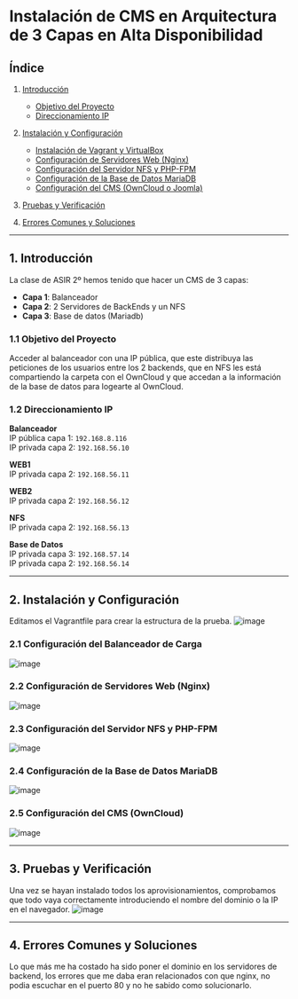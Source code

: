 # Instalación de CMS en Arquitectura de 3 Capas en Alta Disponibilidad

## Índice

1. [Introducción](#1-introducción)
   - [Objetivo del Proyecto](#11-objetivo-del-proyecto)  
   - [Direccionamiento IP](#12-direccionamiento-ip)

2. [Instalación y Configuración](#2-instalación-y-configuración)
   - [Instalación de Vagrant y VirtualBox](#21-instalación-de-vagrant-y-virtualbox)   
   - [Configuración de Servidores Web (Nginx)](#22-configuración-de-servidores-web-nginx)  
   - [Configuración del Servidor NFS y PHP-FPM](#23-configuración-del-servidor-nfs-y-php-fpm)  
   - [Configuración de la Base de Datos MariaDB](#24-configuración-de-la-base-de-datos-mariadb)  
   - [Configuración del CMS (OwnCloud o Joomla)](#25-configuración-del-cms-owncloud-o-joomla)  

3. [Pruebas y Verificación](#3-pruebas-y-verificación) 

4. [Errores Comunes y Soluciones](#4-errores-comunes-y-soluciones)

---

## 1. Introducción
La clase de ASIR 2º hemos tenido que hacer un CMS de 3 capas:
- **Capa 1**: Balanceador  
- **Capa 2**: 2 Servidores de BackEnds y un NFS  
- **Capa 3**: Base de datos (Mariadb)

### 1.1 Objetivo del Proyecto
Acceder al balanceador con una IP pública, que este distribuya las peticiones de los usuarios entre los 2 backends, que en NFS les está compartiendo la carpeta con el OwnCloud y que accedan a la información de la base de datos para logearte al OwnCloud.

### 1.2 Direccionamiento IP
**Balanceador**  
IP pública capa 1: `192.168.8.116`  
IP privada capa 2: `192.168.56.10`  

**WEB1**  
IP privada capa 2: `192.168.56.11`  

**WEB2**  
IP privada capa 2: `192.168.56.12`  

**NFS**  
IP privada capa 2: `192.168.56.13`  

**Base de Datos**  
IP privada capa 3: `192.168.57.14`  
IP privada capa 2: `192.168.56.14`  

---

## 2. Instalación y Configuración
Editamos el Vagrantfile para crear la estructura de la prueba.
![image](https://github.com/user-attachments/assets/8a9be94e-d16b-4ef6-95c4-502e80fc256c)

### 2.1 Configuración del Balanceador de Carga  
![image](https://github.com/user-attachments/assets/b25049cd-f057-4a91-a5a8-a203b6d7ce4e)


### 2.2 Configuración de Servidores Web (Nginx)  
![image](https://github.com/user-attachments/assets/6c516998-1302-4154-80db-943f5aaa90ff)


### 2.3 Configuración del Servidor NFS y PHP-FPM  
![image](https://github.com/user-attachments/assets/c8104d12-135c-4191-b0f3-abe220c63ad3)


### 2.4 Configuración de la Base de Datos MariaDB  
![image](https://github.com/user-attachments/assets/c4c3c33c-d849-4895-b9f6-b6cf38e678ec)


### 2.5 Configuración del CMS (OwnCloud)  
![image](https://github.com/user-attachments/assets/e40b86a1-f90d-4f27-bf87-7d55a8053374)

---

## 3. Pruebas y Verificación
Una vez se hayan instalado todos los aprovisionamientos, comprobamos que todo vaya correctamente introduciendo el nombre del dominio o la IP en el navegador.
![image](https://github.com/user-attachments/assets/07760b22-f437-42de-a2c5-4e4da0a881ad)

---

## 4. Errores Comunes y Soluciones
Lo que más me ha costado ha sido poner el dominio en los servidores de backend, los errores que me daba eran relacionados con  que nginx, no podia escuchar en el puerto 80 y no he sabido como solucionarlo.
